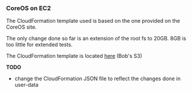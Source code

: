 ### CoreOS on EC2

The CloudFormation template used is based on the one provided on the CoreOS site.

The only change done so far is an extension of the root fs to 20GB. 8GB is too little for extended tests.

The CloudFormation template is located [here](https://s3-eu-west-1.amazonaws.com/bobcoreos/coreos_template.json) (Bob's S3)

**TODO**

- change the CloudFormation JSON file to reflect the changes done in user-data